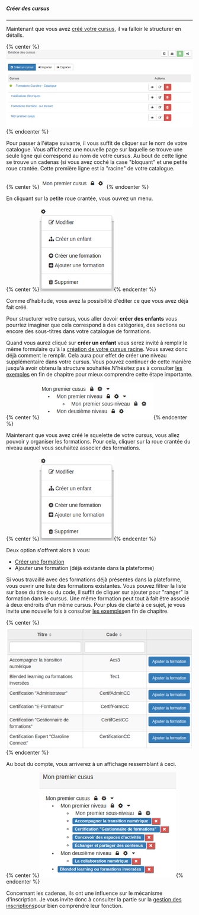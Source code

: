 ##### Créer des cursus
---
Maintenant que vous avez [créé votre cursus](admin-cursus.md), il va falloir le structurer en détails.

{% center %}![](images/cursus-fig29.png){% endcenter %}

Pour passer à l'étape suivante, il vous suffit de cliquer sur le nom de votre catalogue. Vous afficherez une nouvelle page sur laquelle se trouve une seule ligne qui correspond au nom de votre cursus. Au bout de cette ligne se trouve un cadenas (si vous avez coché la case "bloquant" et une petite roue crantée. Cette première ligne est la "racine" de votre catalogue.

{% center %}![](images/cursus-fig32.png){% endcenter %}

En cliquant sur la petite roue crantée, vous ouvrez un menu. 

{% center %}![](images/cursus-fig33.png){% endcenter %}

Comme d'habitude, vous avez la possibilité d'éditer ce que vous avez déjà fait créé. 

Pour structurer votre cursus, vous aller devoir **créer des enfants** vous pourriez imaginer que cela correspond à des catégories, des sections ou encore des sous-titres dans votre catalogue de formations. 

Quand vous aurez cliqué sur **créer un enfant** vous serez invité à remplir le même formulaire qu'à la [création de votre cursus racine](admin-cursus.md). Vous savez donc déjà comment le remplir. Cela aura pour effet de créer une niveau supplémentaire dans votre cursus. Vous pouvez continuer de cette manière jusqu'à avoir obtenu la structure souhaitée.N'hésitez pas à consulter [les exemples](examples.md) en fin de chapitre pour mieux comprendre cette étape importante. 

{% center %}![](images/cursus-fig34.png){% endcenter %}

Maintenant que vous avez créé le squelette de votre cursus, vous allez pouvoir y organiser les formations. Pour cela, cliquer sur la roue crantée du niveau auquel vous souhaitez associer des formations. 

{% center %}![](images/cursus-fig33.png){% endcenter %}

Deux option s'offrent alors à vous:

*    [Créer une formation](create-trainings.md)
*    Ajouter une formation (déjà existante dans la plateforme)

Si vous travaillé avec des formations déjà présentes dans la plateforme, vous ouvrir une liste des formations existantes. Vous pouvez filtrer la liste sur base du titre ou du code, il suffit de cliquer sur ajouter pour "ranger" la formation dans le cursus. Une même formation peut tout à fait être associé à deux endroits d'un même cursus. Pour plus de clarté à ce sujet, je vous invite une nouvelle fois à consulter [les exemples](examples.md)en fin de chapitre. 

{% center %}![](images/cursus-fig38.png){% endcenter %}

Au bout du compte, vous arriverez à un affichage ressemblant à ceci.

{% center %}![](images/cursus-fig40.png){% endcenter %}

Concernant les cadenas, ils ont une influence sur le mécanisme d'inscription. Je vous invite donc à consulter la partie sur la [gestion des inscriptions](examples.md)pour bien comprendre leur fonction. 


